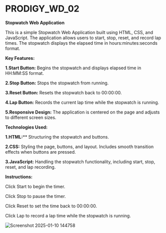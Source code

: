 # PRODIGY_WD_02
**Stopwatch Web Application**

This is a simple Stopwatch Web Application built using HTML, CSS, and JavaScript. The application allows users to start, stop, reset, and record lap times. The stopwatch displays the elapsed time in hours:minutes:seconds format.

**Key Features:**

**1.Start Button:** Begins the stopwatch and displays elapsed time in HH:MM:SS format.

**2.Stop Button:** Stops the stopwatch from running.

**3.Reset Button:** Resets the stopwatch back to 00:00:00.

**4.Lap Button:** Records the current lap time while the stopwatch is running.

**5.Responsive Design:** The application is centered on the page and adjusts to different screen sizes.

**Technologies Used:**

**1.HTML:**** Structuring the stopwatch and buttons.

**2.CSS:** Styling the page, buttons, and layout. Includes smooth transition effects when buttons are pressed.

**3.JavaScript:** Handling the stopwatch functionality, including start, stop, reset, and lap recording.

**Instructions:**

Click Start to begin the timer.

Click Stop to pause the timer.

Click Reset to set the time back to 00:00:00.

Click Lap to record a lap time while the stopwatch is running.




![Screenshot 2025-01-10 144758](https://github.com/user-attachments/assets/e3db5db9-e8e5-4ae5-87b4-bb82e769a95a)


